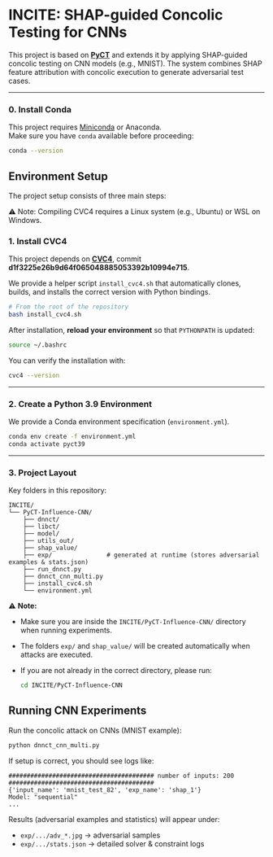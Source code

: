 # INCITE: SHAP-guided Concolic Testing for CNNs

This project is based on **[PyCT](https://github.com/kupl/PyCT)** and extends it by applying SHAP-guided concolic testing on CNN models (e.g., MNIST). The system combines SHAP feature attribution with concolic execution to generate adversarial test cases.

---
### 0. Install Conda
This project requires [Miniconda](https://docs.conda.io/en/latest/miniconda.html) or Anaconda.  
Make sure you have `conda` available before proceeding:

```bash
conda --version

```
## Environment Setup

The project setup consists of three main steps:

⚠️ Note: Compiling CVC4 requires a Linux system (e.g., Ubuntu) or WSL on Windows.

### 1. Install CVC4

This project depends on **[CVC4](https://github.com/CVC4/CVC4)**, commit **d1f3225e26b9d64f065048885053392b10994e715**.

We provide a helper script `install_cvc4.sh` that automatically clones, builds, and installs the correct version with Python bindings.

```bash
# From the root of the repository
bash install_cvc4.sh
```

After installation, **reload your environment** so that `PYTHONPATH` is updated:

```bash
source ~/.bashrc
```

You can verify the installation with:

```bash
cvc4 --version
```

---

### 2. Create a Python 3.9 Environment

We provide a Conda environment specification (`environment.yml`).

```bash
conda env create -f environment.yml
conda activate pyct39
```

---

### 3. Project Layout

Key folders in this repository:

```plaintext
INCITE/
└── PyCT-Influence-CNN/
    ├── dnnct/  
    ├── libct/  
    ├── model/  
    ├── utils_out/  
    ├── shap_value/  
    ├── exp/               # generated at runtime (stores adversarial examples & stats.json)  
    ├── run_dnnct.py  
    ├── dnnct_cnn_multi.py  
    ├── install_cvc4.sh  
    └── environment.yml  
```


⚠️ **Note:**

* Make sure you are inside the `INCITE/PyCT-Influence-CNN/` directory when running experiments.
* The folders `exp/` and `shap_value/` will be created automatically when attacks are executed.
* If you are not already in the correct directory, please run:

  ```bash
  cd INCITE/PyCT-Influence-CNN
  ```


## Running CNN Experiments

Run the concolic attack on CNNs (MNIST example):

```bash
python dnnct_cnn_multi.py
```

If setup is correct, you should see logs like:

```plaintext
######################################## number of inputs: 200 ########################################
{'input_name': 'mnist_test_82', 'exp_name': 'shap_1'}
Model: "sequential"
...
```

Results (adversarial examples and statistics) will appear under:

* `exp/.../adv_*.jpg` → adversarial samples
* `exp/.../stats.json` → detailed solver & constraint logs

